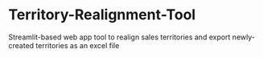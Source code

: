 # Territory-Realignment-Tool
Streamlit-based web app tool to realign sales territories and export newly-created territories as an excel file
